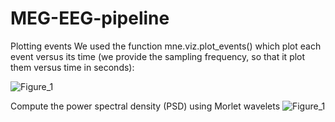 # MEG-EEG-pipeline

Plotting events
We used the function mne.viz.plot_events() which plot each event versus its time (we provide the sampling frequency, so that it plot them versus time in seconds):

![Figure_1](https://github.com/hzaatiti-NYU/MEG-EEG-pipeline/assets/29655962/337bc883-14e4-450a-ae49-285681dc29cf)

Compute the power spectral density (PSD) using Morlet wavelets
![Figure_1](https://github.com/hzaatiti-NYU/MEG-EEG-pipeline/assets/29655962/eb5bf5e9-fdd6-408d-bd0f-135e6cc76831)
